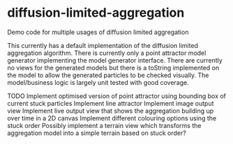 # diffusion-limited-aggregation
Demo code for multiple usages of diffusion limited aggregation

This currently has a default implementation of the diffusion limited aggregation algorithm.
There is currently only a point attractor model generator implementing the model generator interface.
There are currently no views for the generated models but there is a toString implemented on the model to allow the generated particles to be checked visually.
The model/business logic is largely unit tested with good coverage.

TODO
Implement optimised version of point attractor using bounding box of current stuck particles
Implement line attractor
Implement image output view
Implement live output view that shows the aggregation building up over time in a 2D canvas
Implement different colouring options using the stuck order
Possibly implement a terrain view which transforms the aggregation model into a simple terrain based on stuck order?

